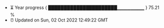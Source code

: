 - ⏳ Year progress { ██████████████████████▁▁▁▁▁▁▁▁ } 75.21 %
- ⏰ Updated on Sun, 02 Oct 2022 12:49:22 GMT

